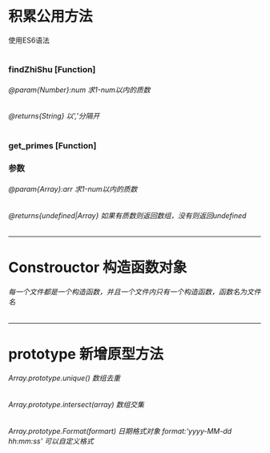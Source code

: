 # 积累公用方法
使用ES6语法
#
### findZhiShu [Function]

###### @param{Number}:num   求1-num以内的质数

###### @returns{String}   以','分隔开

#

### get_primes [Function]

### 参数

###### @param{Array}:arr   求1-num以内的质数

###### @returns{undefined|Array} 如果有质数则返回数组，没有则返回undefined
--------------------------------------------------------------------------




# Constrouctor 构造函数对象
###### 每一个文件都是一个构造函数，并且一个文件内只有一个构造函数，函数名为文件名
-----------------------------------------------------------------------------



# prototype 新增原型方法
###### Array.prototype.unique() 数组去重
###### Array.prototype.intersect(array) 数组交集
###### Array.prototype.Format(formart) 日期格式对象 format:'yyyy-MM-dd hh:mm:ss' 可以自定义格式



